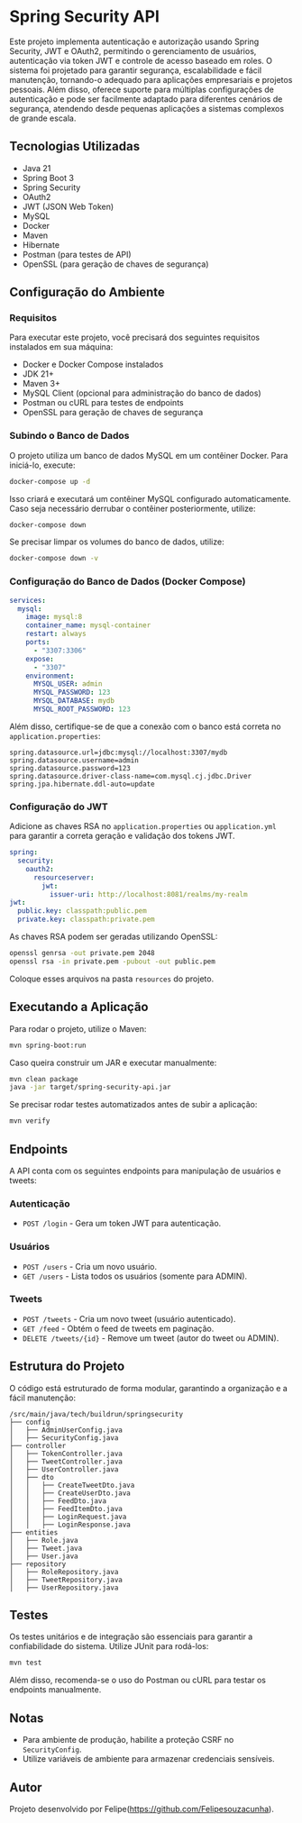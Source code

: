 # Spring Security API

Este projeto implementa autenticação e autorização usando Spring Security, JWT e OAuth2, permitindo o gerenciamento de usuários, autenticação via token JWT e controle de acesso baseado em roles. O sistema foi projetado para garantir segurança, escalabilidade e fácil manutenção, tornando-o adequado para aplicações empresariais e projetos pessoais. Além disso, oferece suporte para múltiplas configurações de autenticação e pode ser facilmente adaptado para diferentes cenários de segurança, atendendo desde pequenas aplicações a sistemas complexos de grande escala.

## Tecnologias Utilizadas
- Java 21
- Spring Boot 3
- Spring Security
- OAuth2
- JWT (JSON Web Token)
- MySQL
- Docker
- Maven
- Hibernate
- Postman (para testes de API)
- OpenSSL (para geração de chaves de segurança)

## Configuração do Ambiente

### Requisitos
Para executar este projeto, você precisará dos seguintes requisitos instalados em sua máquina:
- Docker e Docker Compose instalados
- JDK 21+
- Maven 3+
- MySQL Client (opcional para administração do banco de dados)
- Postman ou cURL para testes de endpoints
- OpenSSL para geração de chaves de segurança

### Subindo o Banco de Dados
O projeto utiliza um banco de dados MySQL em um contêiner Docker. Para iniciá-lo, execute:
```sh
docker-compose up -d
```
Isso criará e executará um contêiner MySQL configurado automaticamente. Caso seja necessário derrubar o contêiner posteriormente, utilize:
```sh
docker-compose down
```
Se precisar limpar os volumes do banco de dados, utilize:
```sh
docker-compose down -v
```

### Configuração do Banco de Dados (Docker Compose)
```yaml
services:
  mysql:
    image: mysql:8
    container_name: mysql-container
    restart: always
    ports:
      - "3307:3306"
    expose:
      - "3307"
    environment:
      MYSQL_USER: admin
      MYSQL_PASSWORD: 123
      MYSQL_DATABASE: mydb
      MYSQL_ROOT_PASSWORD: 123
```
Além disso, certifique-se de que a conexão com o banco está correta no `application.properties`:
```properties
spring.datasource.url=jdbc:mysql://localhost:3307/mydb
spring.datasource.username=admin
spring.datasource.password=123
spring.datasource.driver-class-name=com.mysql.cj.jdbc.Driver
spring.jpa.hibernate.ddl-auto=update
```

### Configuração do JWT
Adicione as chaves RSA no `application.properties` ou `application.yml` para garantir a correta geração e validação dos tokens JWT.
```yaml
spring:
  security:
    oauth2:
      resourceserver:
        jwt:
          issuer-uri: http://localhost:8081/realms/my-realm
jwt:
  public.key: classpath:public.pem
  private.key: classpath:private.pem
```
As chaves RSA podem ser geradas utilizando OpenSSL:
```sh
openssl genrsa -out private.pem 2048
openssl rsa -in private.pem -pubout -out public.pem
```
Coloque esses arquivos na pasta `resources` do projeto.

## Executando a Aplicação
Para rodar o projeto, utilize o Maven:
```sh
mvn spring-boot:run
```
Caso queira construir um JAR e executar manualmente:
```sh
mvn clean package
java -jar target/spring-security-api.jar
```
Se precisar rodar testes automatizados antes de subir a aplicação:
```sh
mvn verify
```

## Endpoints
A API conta com os seguintes endpoints para manipulação de usuários e tweets:

### Autenticação
- `POST /login` - Gera um token JWT para autenticação.

### Usuários
- `POST /users` - Cria um novo usuário.
- `GET /users` - Lista todos os usuários (somente para ADMIN).

### Tweets
- `POST /tweets` - Cria um novo tweet (usuário autenticado).
- `GET /feed` - Obtém o feed de tweets em paginação.
- `DELETE /tweets/{id}` - Remove um tweet (autor do tweet ou ADMIN).

## Estrutura do Projeto
O código está estruturado de forma modular, garantindo a organização e a fácil manutenção:
```
/src/main/java/tech/buildrun/springsecurity
├── config
│   ├── AdminUserConfig.java
│   ├── SecurityConfig.java
├── controller
│   ├── TokenController.java
│   ├── TweetController.java
│   ├── UserController.java
│   ├── dto
│   │   ├── CreateTweetDto.java
│   │   ├── CreateUserDto.java
│   │   ├── FeedDto.java
│   │   ├── FeedItemDto.java
│   │   ├── LoginRequest.java
│   │   ├── LoginResponse.java
├── entities
│   ├── Role.java
│   ├── Tweet.java
│   ├── User.java
├── repository
│   ├── RoleRepository.java
│   ├── TweetRepository.java
│   ├── UserRepository.java
```

## Testes
Os testes unitários e de integração são essenciais para garantir a confiabilidade do sistema. Utilize JUnit para rodá-los:
```sh
mvn test
```
Além disso, recomenda-se o uso do Postman ou cURL para testar os endpoints manualmente.

## Notas
- Para ambiente de produção, habilite a proteção CSRF no `SecurityConfig`.
- Utilize variáveis de ambiente para armazenar credenciais sensíveis.

## Autor
Projeto desenvolvido por Felipe(https://github.com/Felipesouzacunha).

